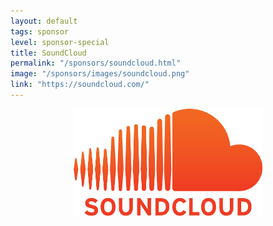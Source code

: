 ```yaml
---
layout: default
tags: sponsor
level: sponsor-special
title: SoundCloud
permalink: "/sponsors/soundcloud.html"
image: "/sponsors/images/soundcloud.png"
link: "https://soundcloud.com/"
---
```


<a href="https://soundcloud.com/" target="_blank" rel="nofollow"><img src="/sponsors/images/soundcloud.png" class="sponsor-no-text" style="width: 60%; margin-left: 20%; margin-right: 20%" alt="SoundCloud" /></a>
